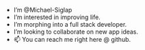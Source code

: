 
- I’m @Michael-Siglap
- I’m interested in improving life.
- I’m morphing into a full stack developer.
- I’m looking to collaborate on new app ideas.
- 📫 You can reach me right here @ github.


